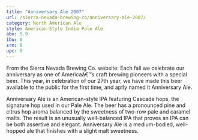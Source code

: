 ```yaml
---
title: "Anniversary Ale 2007"
url: /sierra-nevada-brewing-co/anniversary-ale-2007/
category: North American Ale
style: American-Style India Pale Ale
abv: 5.9
ibu: 0
srm: 0
upc: 0
---
```

From the Sierra Nevada Brewing Co. website:
Each fall we celebrate our anniversary as one of Americaâ€™s craft brewing pioneers with a special beer.  This year, in celebration of our 27th year, we have made this beer available to the public for the first time, and aptly named it Anniversary Ale.    

Anniversary Ale is an American-style IPA featuring Cascade hops, the signature hop used in our Pale Ale. The beer has a pronounced pine and citrus hop aroma balanced by the sweetness of two-row pale and caramel malts. The result is an unusually well-balanced IPA that proves an IPA can be both assertive and elegant. Anniversary Ale is a medium-bodied, well-hopped ale that finishes with a slight malt sweetness.
